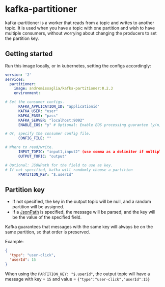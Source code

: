 # kafka-partitioner

kafka-partitioner is a worker that reads from a topic and writes to another topic. 
It is used when you have a topic with one partition and wish to have multiple consumers, without worrying about changing
the producers to set the partition key.


## Getting started
Run this image locally, or in kubernetes, setting the configs accordingly:

```yaml
version: '2'
services:
  partitioner:
    image: andremissaglia/kafka-partitioner:0.2.3
    environment:

# Set the consumer configs.
      KAFKA_APPLICATION_ID: "applicationid"
      KAFKA_USER: "user"
      KAFKA_PASS: "pass"
      KAFKA_SERVER: "localhost:9092"
      ENABLE_EOS: "y" # Optional: Enable EOS processing guarantee (y/n)

# Or, specify the consumer config file.
      CONFIG_FILE: ""

# Where to read/write.
      INPUT_TOPIC: "input1,input2" (use comma as a delimiter if multiple topics)
      OUTPUT_TOPIC: "output"

# Optional: JSONPath for the field to use as key.
# If not specified, kafka will randomly choose a partition
      PARTITION_KEY: "$.userId"
```

## Partition key
* If not specified, the key in the output topic will be null, and a random partition will be assigned.
* If a [JsonPath](https://github.com/json-path/JsonPath) is specified, the message will be parsed, and the key will be 
the value of the specified field. 

Kafka guarantees that messages with the same key will always be on the same partition, so that order is preserved. 

Example:

```json
{
  "type": "user-click",
  "userId": 15
}
```

When using the `PARTITION_KEY: "$.userId"`, the output topic will have a message with key = `15` and value = `{"type":"user-click","userId":15}`